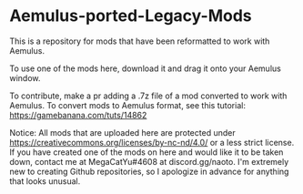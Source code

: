 # Aemulus-ported-Legacy-Mods
This is a repository for mods that have been reformatted to work with Aemulus.

To use one of the mods here, download it and drag it onto your Aemulus window.

To contribute, make a pr adding a .7z file of a mod converted to work with Aemulus. To convert mods to Aemulus format, see this tutorial: https://gamebanana.com/tuts/14862

Notice: 
All mods that are uploaded here are protected under https://creativecommons.org/licenses/by-nc-nd/4.0/ or a less strict license.
If you have created one of the mods on here and would like it to be taken down, contact me at MegaCatYu#4608 at discord.gg/naoto.
I'm extremely new to creating Github repositories, so I apologize in advance for anything that looks unusual.
